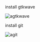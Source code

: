 install gtkwave








![agtkwave](https://github.com/Adarshkulal/adarshvdi/assets/149968080/9332262b-7d9a-4f17-92c7-f495ae324b55)


install git








![agit](https://github.com/Adarshkulal/adarshvdi/assets/149968080/844351d6-d257-4aca-ae8c-cbf924360e67)

